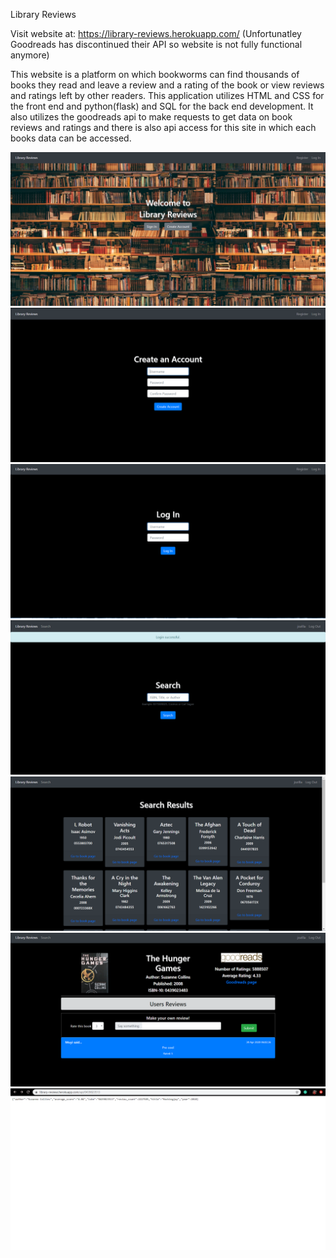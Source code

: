 Library Reviews

Visit website at: https://library-reviews.herokuapp.com/ (Unfortunatley Goodreads has discontinued their API so website is not fully functional anymore)

This website is a platform on which bookworms can find thousands of books they read and leave a review and a rating of the book or view reviews and ratings left by other readers. This application utilizes HTML and CSS for the front end and python(flask) and SQL for the back end development. It also utilizes the goodreads api to make requests to get data on book reviews and ratings and there is also api access for this site in which each books data can be accessed.

![](static/Screenshot%20(75).png)
![](static/Screenshot%20(76).png)
![](static/Screenshot%20(77).png)
![](static/Screenshot%20(78).png)
![](static/Screenshot%20(81).png)
![](static/Screenshot%20(79).png)
![](static/Screenshot%20(80).png)
